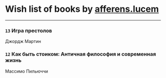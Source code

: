# Wish list of books by [afferens.lucem](http://vk.com/id196071655)
---

### `13` Игра престолов
Джордж Мартин

### `12` Как быть стоиком: Античная философия и современная жизнь
Массимо Пильюччи

